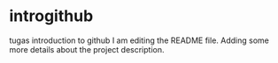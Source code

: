 # introgithub
tugas introduction to github
I am editing the README file. Adding some more details about the project description.
